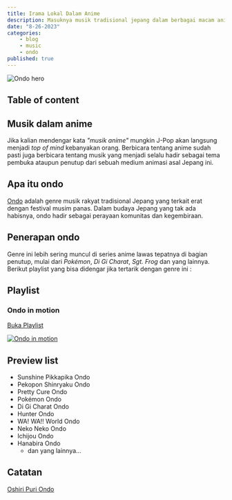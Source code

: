 ```yaml
---
title: Irama Lokal Dalam Anime
description: Masuknya musik tradisional jepang dalam berbagai macam anime
date: "8-26-2023"
categories:
    - blog
    - music
    - ondo
published: true
---
```


<script lang="ts">
	import { ArrowUpRight } from "lucide-svelte";
</script>

<img src="https://i.ibb.co/9YzXwpR/Coverondo.jpg" alt="Ondo hero">

## Table of content

## Musik dalam anime

Jika kalian mendengar kata _"musik anime"_ mungkin J-Pop akan langsung menjadi _top of mind_ kebanyakan orang. Berbicara tentang anime sudah pasti juga berbicara tentang musik yang menjadi selalu hadir sebagai tema pembuka ataupun penutup dari sebuah medium animasi asal Jepang ini.

## Apa itu ondo

[Ondo](<https://en.wikipedia.org/wiki/Ondo_(music)>) adalah genre musik rakyat tradisional Jepang yang terkait erat dengan festival musim panas. Dalam budaya Jepang yang tak ada habisnya, ondo hadir sebagai perayaan komunitas dan kegembiraan.

## Penerapan ondo

Genre ini lebih sering muncul di series anime lawas tepatnya di bagian penutup, mulai dari _Pokémon_, _Di Gi Charat_, _Sgt. Frog_ dan yang lainnya. Berikut playlist yang bisa didengar jika tertarik dengan genre ini :

## Playlist

### Ondo in motion

<a href="https://youtube.com/playlist?list=PLxYJVQX4iniG5Zlxq2WWZq9fg4eBhjtV7&si=Fc9ci-dq8HRVjEUq" target="_blank">
    <p class="span">Buka Playlist<ArrowUpRight size={20} /></p>
    <img src="https://i.ibb.co/cJDmSvc/Ondoinmotion.jpg" alt="Ondo in motion" title="Ondo in motion" loading="lazy">
</a>

## Preview list

-   Sunshine Pikkapika Ondo
-   Pekopon Shinryaku Ondo
-   Pretty Cure Ondo
-   Pokémon Ondo
-   Di Gi Charat Ondo
-   Hunter Ondo
-   WA! WA!! World Ondo
-   Neko Neko Ondo
-   Ichijou Ondo
-   Hanabira Ondo
    -   dan yang lainnya...

## Catatan

<a href="https://youtu.be/ON1_hkXe-1Y?si=81eEVcW7ODReCjGo" target="_blank"><span class="notes">Oshiri Puri Ondo<ArrowUpRight size={20} /></span></a>
